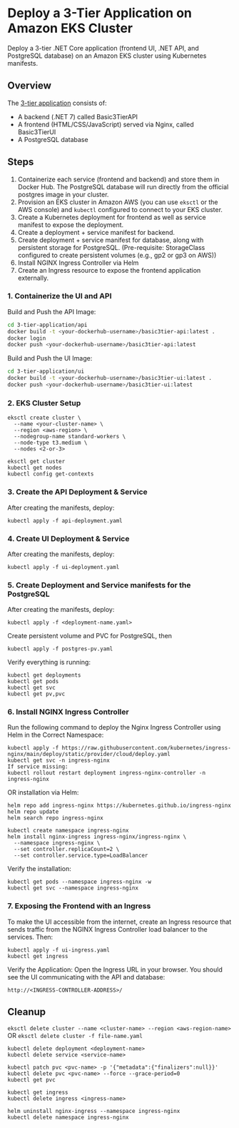 # Deploy a 3-Tier Application on Amazon EKS Cluster
Deploy a 3-tier .NET Core application (frontend UI, .NET API, and PostgreSQL database) on an Amazon EKS cluster using Kubernetes manifests.

## Overview
The [3-tier application]( https://github.com/InstructorDiogo/3-tier-application/tree/main) consists of:
- A backend (.NET 7) called Basic3TierAPI
- A frontend (HTML/CSS/JavaScript) served via Nginx, called Basic3TierUI
- A PostgreSQL database

## Steps
1. Containerize each service (frontend and backend) and store them in Docker Hub. The PostgreSQL database will run directly from the official postgres image in your cluster.
2. Provision an EKS cluster in Amazon AWS (you can use ```eksctl``` or the AWS console) and ```kubectl``` configured to connect to your EKS cluster.
3. Create a Kubernetes deployment for frontend as well as service manifest to expose the deployment. 
4. Create a deployment + service manifest for backend.
5. Create deployment + service manifest for database, along with persistent storage for PostgreSQL. (Pre-requisite: StorageClass configured to create persistent volumes (e.g., gp2 or gp3 on AWS))
6. Install NGINX Ingress Controller via Helm
7. Create an Ingress resource to expose the frontend application externally.

### 1. Containerize the UI and API
Build and Push the API Image:
```bash
cd 3-tier-application/api
docker build -t <your-dockerhub-username>/basic3tier-api:latest .
docker login
docker push <your-dockerhub-username>/basic3tier-api:latest
```
Build and Push the UI Image:
```bash
cd 3-tier-application/ui
docker build -t <your-dockerhub-username>/basic3tier-ui:latest .
docker push <your-dockerhub-username>/basic3tier-ui:latest
```

### 2. EKS Cluster Setup
```
eksctl create cluster \
  --name <your-cluster-name> \
  --region <aws-region> \
  --nodegroup-name standard-workers \
  --node-type t3.medium \
  --nodes <2-or-3>
```
```
eksctl get cluster
kubectl get nodes
kubectl config get-contexts
```
### 3. Create the API Deployment & Service
After creating the manifests, deploy:
```
kubectl apply -f api-deployment.yaml
```
### 4. Create UI Deployment & Service
After creating the manifests, deploy:
```
kubectl apply -f ui-deployment.yaml
```
### 5. Create Deployment and Service manifests for the PostgreSQL
After creating the manifests, deploy:
```
kubectl apply -f <deployment-name.yaml>
```
Create persistent volume and PVC for PostgreSQL, then 
```
kubectl apply -f postgres-pv.yaml
```

Verify everything is running:
```
kubectl get deployments
kubectl get pods
kubectl get svc
kubectl get pv,pvc
```
### 6. Install NGINX Ingress Controller
Run the following command to deploy the Nginx Ingress Controller using Helm in the Correct Namespace:
```
kubectl apply -f https://raw.githubusercontent.com/kubernetes/ingress-nginx/main/deploy/static/provider/cloud/deploy.yaml
kubectl get svc -n ingress-nginx
If service missing:
kubectl rollout restart deployment ingress-nginx-controller -n ingress-nginx
```
OR installation via Helm:
```
helm repo add ingress-nginx https://kubernetes.github.io/ingress-nginx
helm repo update
helm search repo ingress-nginx
```
```
kubectl create namespace ingress-nginx
helm install nginx-ingress ingress-nginx/ingress-nginx \
  --namespace ingress-nginx \
  --set controller.replicaCount=2 \
  --set controller.service.type=LoadBalancer
```
Verify the installation:
```
kubectl get pods --namespace ingress-nginx -w
kubectl get svc --namespace ingress-nginx
```

### 7. Exposing the Frontend with an Ingress
To make the UI accessible from the internet, create an Ingress resource that sends traffic from the NGINX Ingress Controller load balancer to the services.
Then:
```
kubectl apply -f ui-ingress.yaml
kubectl get ingress
```
Verify the Application:
Open the Ingress URL in your browser. You should see the UI communicating with the API and database:
```
http://<INGRESS-CONTROLLER-ADDRESS>/
```

## Cleanup
```eksctl delete cluster --name <cluster-name> --region <aws-region-name>``` OR ```eksctl delete cluster -f file-name.yaml```

```
kubectl delete deployment <deployment-name>
kubectl delete service <service-name>

kubectl patch pvc <pvc-name> -p '{"metadata":{"finalizers":null}}'
kubectl delete pvc <pvc-name> --force --grace-period=0
kubectl get pvc

kubectl get ingress
kubectl delete ingress <ingress-name>

helm uninstall nginx-ingress --namespace ingress-nginx
kubectl delete namespace ingress-nginx
```





